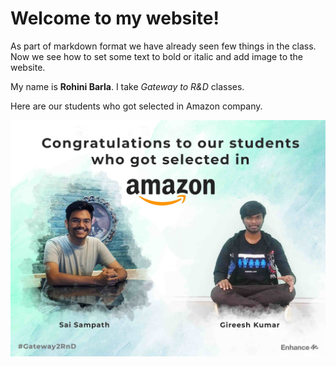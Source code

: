 # Welcome to my website!

As part of markdown format we have already seen few things in the class. Now we see how to set some text to bold or italic and add image to the website.

My name is **Rohini Barla**. I take _Gateway to R&D_ classes.

Here are our students who got selected in Amazon company.

![Our students selected in Amazon](our-students-photo.jpg)
